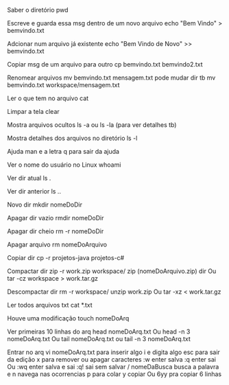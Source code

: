 Saber o diretório
pwd

Escreve e guarda essa msg dentro de um novo arquivo
echo "Bem Vindo" > bemvindo.txt

Adcionar num arquivo já existente
echo "Bem Vindo de Novo"  >> bemvindo.txt

Copiar msg de um arquivo para outro
cp bemvindo.txt bemvindo2.txt

Renomear arquivos
mv bemvindo.txt mensagem.txt
pode mudar dir tb
mv bemvindo.txt workspace/mensagem.txt

Ler o que tem no arquivo
cat

Limpar a tela
clear

Mostra arquivos ocultos
ls -a ou ls -la (para ver detalhes tb)

Mostra detalhes dos arquivos no diretório
ls -l

Ajuda
man e a letra q para sair da ajuda

Ver o nome do usuário no Linux
whoami

Ver dir atual
ls .

Ver dir anterior
ls ..

Novo dir
mkdir nomeDoDir

Apagar dir vazio
rmdir nomeDoDir

Apagar dir cheio
rm -r nomeDoDir

Apagar arquivo
rm nomeDoArquivo

Copiar dir
cp -r projetos-java projetos-c#

Compactar dir
zip -r work.zip workspace/
zip (nomeDoArquivo.zip) dir
Ou
tar -cz workspace > work.tar.gz

Descompactar dir
rm -r workspace/
unzip work.zip
Ou
tar -xz < work.tar.gz

Ler todos arquivos txt
cat *.txt

Houve uma modificação
touch nomeDoArq

Ver primeiras 10 linhas do arq
head nomeDoArq.txt
Ou
head -n 3 nomeDoArq.txt
Ou
tail nomeDoArq.txt ou tail -n 3 nomeDoArq.txt

Entrar no arq
vi nomeDoArq.txt
para inserir algo
i e digita algo
esc para sair da edição
x para remover ou apagar caracteres
:w enter salva
:q enter sai
Ou
:wq enter salva e sai
:q! sai sem salvar
/ nomeDaBusca busca a palavra e n navega nas ocorrencias
p para colar
y copiar Ou 6yy pra copiar 6 linhas

